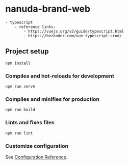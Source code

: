 # nanuda-brand-web

```
- typescript
    - reference links:
        - https://vuejs.org/v2/guide/typescript.html
        - https://bezkoder.com/vue-typescript-crud/
```

## Project setup

```
npm install
```

### Compiles and hot-reloads for development

```
npm run serve
```

### Compiles and minifies for production

```
npm run build
```

### Lints and fixes files

```
npm run lint
```

### Customize configuration

See [Configuration Reference](https://cli.vuejs.org/config/).
